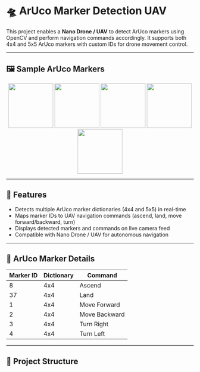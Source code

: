 # 🛸 ArUco Marker Detection UAV

This project enables a **Nano Drone / UAV** to detect ArUco markers using OpenCV and perform navigation commands accordingly. It supports both 4x4 and 5x5 ArUco markers with custom IDs for drone movement control.

---

## 🖼 Sample ArUco Markers

<p align="center">
  <img src="markers/aruco.png" width="120" />
  <img src="markers/aruco1.png" width="120" />
  <img src="markers/aruco2.png" width="120" />
  <img src="markers/aruco3.png" width="120" />
  <img src="markers/aruco5.jpeg" width="120" />
</p>

---

## 📌 Features

- Detects multiple ArUco marker dictionaries (4x4 and 5x5) in real-time  
- Maps marker IDs to UAV navigation commands (ascend, land, move forward/backward, turn)  
- Displays detected markers and commands on live camera feed  
- Compatible with Nano Drone / UAV for autonomous navigation  

---

## 🧩 ArUco Marker Details

| Marker ID | Dictionary | Command |
|-----------|------------|---------|
| 8         | 4x4        | Ascend  |
| 37        | 4x4        | Land    |
| 1         | 4x4        | Move Forward |
| 2         | 4x4        | Move Backward |
| 3         | 4x4        | Turn Right |
| 4         | 4x4        | Turn Left |


---

## 📁 Project Structure

